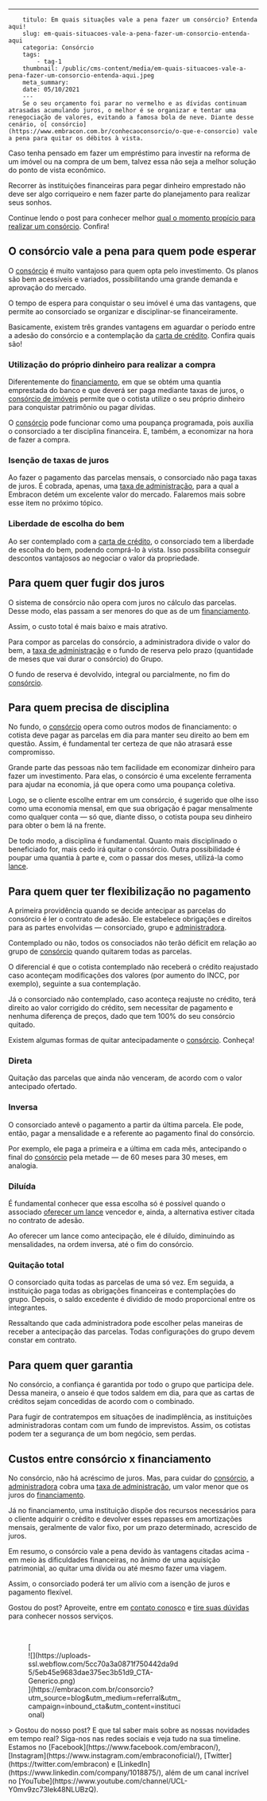 ---
        titulo: Em quais situações vale a pena fazer um consórcio? Entenda aqui!
        slug: em-quais-situacoes-vale-a-pena-fazer-um-consorcio-entenda-aqui
        categoria: Consórcio
        tags:
            - tag-1
        thumbnail: /public/cms-content/media/em-quais-situacoes-vale-a-pena-fazer-um-consorcio-entenda-aqui.jpeg
        meta_summary: 
        date: 05/10/2021
        ---
        Se o seu orçamento foi parar no vermelho e as dívidas continuam atrasadas acumulando juros, o melhor é se organizar e tentar uma renegociação de valores, evitando a famosa bola de neve. Diante desse cenário, o[ consórcio](https://www.embracon.com.br/conhecaoconsorcio/o-que-e-consorcio) vale a pena para quitar os débitos à vista.

Caso tenha pensado em fazer um empréstimo para investir na reforma de um imóvel ou na compra de um bem, talvez essa não seja a melhor solução do ponto de vista econômico.

Recorrer às instituições financeiras para pegar dinheiro emprestado não deve ser algo corriqueiro e nem fazer parte do planejamento para realizar seus sonhos.

Continue lendo o post para conhecer melhor [qual o momento propício para realizar um consórcio](https://www.embracon.com.br/blog/9-duvidas-mais-comuns-sobre-consorcio). Confira!

O consórcio vale a pena para quem pode esperar
----------------------------------------------

O [consórcio](https://www.embracon.com.br/blog/afinal-o-que-e-o-consorcio) é muito vantajoso para quem opta pelo investimento. Os planos são bem acessíveis e variados, possibilitando uma grande demanda e aprovação do mercado.

O tempo de espera para conquistar o seu imóvel é uma das vantagens, que permite ao consorciado se organizar e disciplinar-se financeiramente.

Basicamente, existem três grandes vantagens em aguardar o período entre a adesão do consórcio e a contemplação da [carta de crédito](https://www.embracon.com.br/search?query=carta+de+credito). Confira quais são!

### Utilização do próprio dinheiro para realizar a compra

Diferentemente do [financiamento](https://www.embracon.com.br/blog/financiamento-ou-consorcio-o-que-e-melhor-na-compra-de-um-imovel), em que se obtém uma quantia emprestada do banco e que deverá ser paga mediante taxas de juros, o [consórcio de imóveis](https://www.embracon.com.br/consorcio-de-imoveis) permite que o cotista utilize o seu próprio dinheiro para conquistar patrimônio ou pagar dívidas.

O [consórcio](https://www.embracon.com.br/conhecaoconsorcio/o-que-e-consorcio) pode funcionar como uma poupança programada, pois auxilia o consorciado a ter disciplina financeira. E, também, a economizar na hora de fazer a compra.

### Isenção de taxas de juros

Ao fazer o pagamento das parcelas mensais, o consorciado não paga taxas de juros. É cobrada, apenas, uma [taxa de administração](https://www.embracon.com.br/conhecaoconsorcio/o-que-e-taxa-de-administracao), para a qual a Embracon detém um excelente valor do mercado. Falaremos mais sobre esse item no próximo tópico.

### Liberdade de escolha do bem

Ao ser contemplado com a [carta de crédito](https://www.embracon.com.br/search?query=carta+de+credito), o consorciado tem a liberdade de escolha do bem, podendo comprá-lo à vista. Isso possibilita conseguir descontos vantajosos ao negociar o valor da propriedade.

Para quem quer fugir dos juros
------------------------------

O sistema de consórcio não opera com juros no cálculo das parcelas. Desse modo, elas passam a ser menores do que as de um [financiamento](https://www.embracon.com.br/blog/financiamento-ou-consorcio-o-que-e-melhor-na-compra-de-um-imovel).

Assim, o custo total é mais baixo e mais atrativo.

Para compor as parcelas do consórcio, a administradora divide o valor do bem, a [taxa de administração](https://www.embracon.com.br/conhecaoconsorcio/o-que-e-taxa-de-administracao) e o fundo de reserva pelo prazo (quantidade de meses que vai durar o consórcio) do Grupo.

O fundo de reserva é devolvido, integral ou parcialmente, no fim do [consórcio](https://www.embracon.com.br/blog/afinal-o-que-e-o-consorcio).

Para quem precisa de disciplina
-------------------------------

No fundo, o [consórcio](https://www.embracon.com.br/conhecaoconsorcio/o-que-e-consorcio) opera como outros modos de financiamento: o cotista deve pagar as parcelas em dia para manter seu direito ao bem em questão. Assim, é fundamental ter certeza de que não atrasará esse compromisso.

Grande parte das pessoas não tem facilidade em economizar dinheiro para fazer um investimento. Para elas, o consórcio é uma excelente ferramenta para ajudar na economia, já que opera como uma poupança coletiva.

Logo, se o cliente escolhe entrar em um consórcio, é sugerido que olhe isso como uma economia mensal, em que sua obrigação é pagar mensalmente como qualquer conta — só que, diante disso, o cotista poupa seu dinheiro para obter o bem lá na frente.

De todo modo, a disciplina é fundamental. Quanto mais disciplinado o beneficiado for, mais cedo irá quitar o consórcio. Outra possibilidade é poupar uma quantia à parte e, com o passar dos meses, utilizá-la como [lance](https://www.embracon.com.br/blog/como-funcionam-os-tipos-de-lances-no-consorcio).

Para quem quer ter flexibilização no pagamento
----------------------------------------------

A primeira providência quando se decide antecipar as parcelas do consórcio é ler o contrato de adesão. Ele estabelece obrigações e direitos para as partes envolvidas — consorciado, grupo e [administradora](https://www.embracon.com.br/conhecaoconsorcio/o-que-e-uma-administradora-de-consorcio).

Contemplado ou não, todos os consociados não terão déficit em relação ao grupo de [consórcio](https://www.embracon.com.br/blog/afinal-o-que-e-o-consorcio) quando quitarem todas as parcelas.

O diferencial é que o cotista contemplado não receberá o crédito reajustado caso aconteçam modificações dos valores (por aumento do INCC, por exemplo), seguinte a sua contemplação.

Já o consorciado não contemplado, caso aconteça reajuste no crédito, terá direito ao valor corrigido do crédito, sem necessitar de pagamento e nenhuma diferença de preços, dado que tem 100% do seu consórcio quitado.

Existem algumas formas de quitar antecipadamente o [consórcio](https://www.embracon.com.br/conhecaoconsorcio/o-que-e-consorcio). Conheça!

### Direta

Quitação das parcelas que ainda não venceram, de acordo com o valor antecipado ofertado.

### Inversa

O consorciado antevê o pagamento a partir da última parcela. Ele pode, então, pagar a mensalidade e a referente ao pagamento final do consórcio.

Por exemplo, ele paga a primeira e a última em cada mês, antecipando o final do [consórcio](https://www.embracon.com.br/blog/afinal-o-que-e-o-consorcio) pela metade — de 60 meses para 30 meses, em analogia.

### Diluída

É fundamental conhecer que essa escolha só é possível quando o associado [oferecer um lance](https://www.embracon.com.br/blog/como-funcionam-os-tipos-de-lances-no-consorcio) vencedor e, ainda, a alternativa estiver citada no contrato de adesão.

Ao oferecer um lance como antecipação, ele é diluído, diminuindo as mensalidades, na ordem inversa, até o fim do consórcio.

### Quitação total

O consorciado quita todas as parcelas de uma só vez. Em seguida, a instituição paga todas as obrigações financeiras e contemplações do grupo. Depois, o saldo excedente é dividido de modo proporcional entre os integrantes.

Ressaltando que cada administradora pode escolher pelas maneiras de receber a antecipação das parcelas. Todas configurações do grupo devem constar em contrato.

Para quem quer garantia
-----------------------

No consórcio, a confiança é garantida por todo o grupo que participa dele. Dessa maneira, o anseio é que todos saldem em dia, para que as cartas de créditos sejam concedidas de acordo com o combinado.

Para fugir de contratempos em situações de inadimplência, as instituições administradoras contam com um fundo de imprevistos. Assim, os cotistas podem ter a segurança de um bom negócio, sem perdas.

Custos entre consórcio x financiamento
--------------------------------------

No consórcio, não há acréscimo de juros. Mas, para cuidar do [consórcio](https://www.embracon.com.br/conhecaoconsorcio/o-que-e-consorcio), a[ administradora](https://www.embracon.com.br/conhecaoconsorcio/o-que-e-uma-administradora-de-consorcio) cobra uma [taxa de administração](https://www.embracon.com.br/conhecaoconsorcio/o-que-e-taxa-de-administracao), um valor menor que os juros do [financiamento](https://www.embracon.com.br/blog/financiamento-ou-consorcio-o-que-e-melhor-na-compra-de-um-imovel).

Já no financiamento, uma instituição dispõe dos recursos necessários para o cliente adquirir o crédito e devolver esses repasses em amortizações mensais, geralmente de valor fixo, por um prazo determinado, acrescido de juros.

Em resumo, o consórcio vale a pena devido às vantagens citadas acima - em meio às dificuldades financeiras, no ânimo de uma aquisição patrimonial, ao quitar uma dívida ou até mesmo fazer uma viagem.

Assim, o consorciado poderá ter um alívio com a isenção de juros e pagamento flexível.

Gostou do post? Aproveite, entre em [contato conosco](https://www.embracon.com.br/fale-conosco) e [tire suas dúvidas](https://www.embracon.com.br/blog/9-duvidas-mais-comuns-sobre-consorcio) para conhecer nossos serviços.

‍

<figure class="w-richtext-figure-type-image w-richtext-align-center" style="max-width:310px">[<div>![](https://uploads-ssl.webflow.com/5cc70a3a0871f750442da9d5/5eb45e9683dae375ec3b51d9_CTA-Generico.png)</div>](https://embracon.com.br/consorcio?utm_source=blog&utm_medium=referral&utm_campaign=inbound_cta&utm_content=institucional)</figure>> Gostou do nosso post? E que tal saber mais sobre as nossas novidades em tempo real? Siga-nos nas redes sociais e veja tudo na sua timeline. Estamos no [Facebook](https://www.facebook.com/embracon/), [Instagram](https://www.instagram.com/embraconoficial/), [Twitter](https://twitter.com/embracon) e [LinkedIn](https://www.linkedin.com/company/1018875/), além de um canal incrível no [YouTube](https://www.youtube.com/channel/UCL-Y0mv9zc73Iek48NLUBzQ).

‍
        